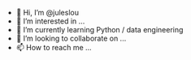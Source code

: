 - 👋 Hi, I’m @juleslou
- 👀 I’m interested in ...
- 🌱 I’m currently learning Python / data engineering
- 💞️ I’m looking to collaborate on ...
- 📫 How to reach me ...

<!---
juleslou/juleslou is a ✨ special ✨ repository because its `README.md` (this file) appears on your GitHub profile.
You can click the Preview link to take a look at your changes.
--->
